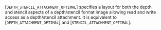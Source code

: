 [`DEPTH_STENCIL_ATTACHMENT_OPTIMAL`] specifies a
layout for both the depth and stencil aspects of a depth/stencil format
image allowing read and write access as a depth/stencil attachment.
It is equivalent to [`DEPTH_ATTACHMENT_OPTIMAL`] and
[`STENCIL_ATTACHMENT_OPTIMAL`].